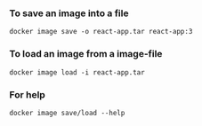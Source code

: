 ### To save an image into a file

```
docker image save -o react-app.tar react-app:3
```


### To load an image from a image-file

```shell
docker image load -i react-app.tar
```

### For help
```
docker image save/load --help
```